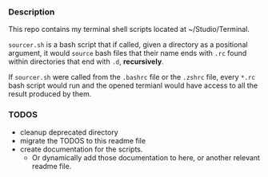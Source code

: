 ### Description
This repo contains my terminal shell scripts located at ~/Studio/Terminal.  

`sourcer.sh` is a bash script that if called, given a directory as a positional argument, 
it would `source` bash files that their name ends with `.rc` found within directories that end with `.d`, **recursively**.  

If `sourcer.sh` were called from the `.bashrc` file or the `.zshrc` file, every `*.rc` bash script would run 
and the opened termianl would have access to all the result produced by them.

### TODOS
- cleanup deprecated directory
- migrate the TODOS to this readme file
- create documentation for the scripts.
    - Or dynamically add those documentation to here, or another relevant readme file.

